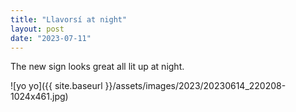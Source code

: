 ```yaml
---
title: "Llavorsí at night"
layout: post
date: "2023-07-11"
---
```


The new sign looks great all lit up at night.

![yo yo]({{ site.baseurl }}/assets/images/2023/20230614_220208-1024x461.jpg)
